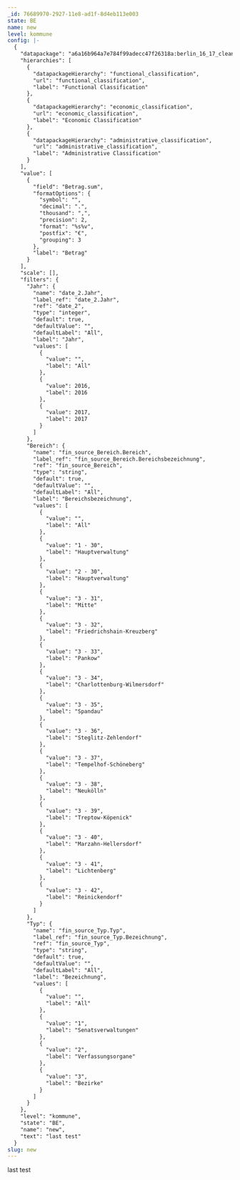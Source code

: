 ```yaml
---
_id: 76689970-2927-11e8-ad1f-8d4eb113e003
state: BE
name: new
level: kommune
config: |-
  {
    "datapackage": "a6a16b964a7e784f99adecc47f26318a:berlin_16_17_clean",
    "hierarchies": [
      {
        "datapackageHierarchy": "functional_classification",
        "url": "functional_classification",
        "label": "Functional Classification"
      },
      {
        "datapackageHierarchy": "economic_classification",
        "url": "economic_classification",
        "label": "Economic Classification"
      },
      {
        "datapackageHierarchy": "administrative_classification",
        "url": "administrative_classification",
        "label": "Administrative Classification"
      }
    ],
    "value": [
      {
        "field": "Betrag.sum",
        "formatOptions": {
          "symbol": "",
          "decimal": ".",
          "thousand": ",",
          "precision": 2,
          "format": "%s%v",
          "postfix": "€",
          "grouping": 3
        },
        "label": "Betrag"
      }
    ],
    "scale": [],
    "filters": {
      "Jahr": {
        "name": "date_2.Jahr",
        "label_ref": "date_2.Jahr",
        "ref": "date_2",
        "type": "integer",
        "default": true,
        "defaultValue": "",
        "defaultLabel": "All",
        "label": "Jahr",
        "values": [
          {
            "value": "",
            "label": "All"
          },
          {
            "value": 2016,
            "label": 2016
          },
          {
            "value": 2017,
            "label": 2017
          }
        ]
      },
      "Bereich": {
        "name": "fin_source_Bereich.Bereich",
        "label_ref": "fin_source_Bereich.Bereichsbezeichnung",
        "ref": "fin_source_Bereich",
        "type": "string",
        "default": true,
        "defaultValue": "",
        "defaultLabel": "All",
        "label": "Bereichsbezeichnung",
        "values": [
          {
            "value": "",
            "label": "All"
          },
          {
            "value": "1 - 30",
            "label": "Hauptverwaltung"
          },
          {
            "value": "2 - 30",
            "label": "Hauptverwaltung"
          },
          {
            "value": "3 - 31",
            "label": "Mitte"
          },
          {
            "value": "3 - 32",
            "label": "Friedrichshain-Kreuzberg"
          },
          {
            "value": "3 - 33",
            "label": "Pankow"
          },
          {
            "value": "3 - 34",
            "label": "Charlottenburg-Wilmersdorf"
          },
          {
            "value": "3 - 35",
            "label": "Spandau"
          },
          {
            "value": "3 - 36",
            "label": "Steglitz-Zehlendorf"
          },
          {
            "value": "3 - 37",
            "label": "Tempelhof-Schöneberg"
          },
          {
            "value": "3 - 38",
            "label": "Neukölln"
          },
          {
            "value": "3 - 39",
            "label": "Treptow-Köpenick"
          },
          {
            "value": "3 - 40",
            "label": "Marzahn-Hellersdorf"
          },
          {
            "value": "3 - 41",
            "label": "Lichtenberg"
          },
          {
            "value": "3 - 42",
            "label": "Reinickendorf"
          }
        ]
      },
      "Typ": {
        "name": "fin_source_Typ.Typ",
        "label_ref": "fin_source_Typ.Bezeichnung",
        "ref": "fin_source_Typ",
        "type": "string",
        "default": true,
        "defaultValue": "",
        "defaultLabel": "All",
        "label": "Bezeichnung",
        "values": [
          {
            "value": "",
            "label": "All"
          },
          {
            "value": "1",
            "label": "Senatsverwaltungen"
          },
          {
            "value": "2",
            "label": "Verfassungsorgane"
          },
          {
            "value": "3",
            "label": "Bezirke"
          }
        ]
      }
    },
    "level": "kommune",
    "state": "BE",
    "name": "new",
    "text": "last test"
  }
slug: new
---
```

last test
